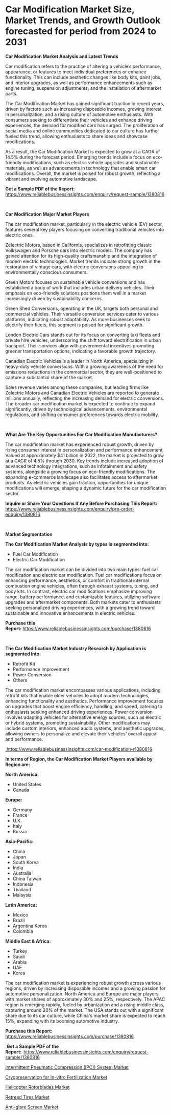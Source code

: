 <p><h1>Car Modification Market Size, Market Trends, and Growth Outlook forecasted for period from 2024 to 2031</h1></p><p><strong>Car Modification Market Analysis and Latest Trends</strong></p>
<p><p>Car modification refers to the practice of altering a vehicle’s performance, appearance, or features to meet individual preferences or enhance functionality. This can include aesthetic changes like body kits, paint jobs, and interior upgrades, as well as performance enhancements such as engine tuning, suspension adjustments, and the installation of aftermarket parts.</p><p>The Car Modification Market has gained significant traction in recent years, driven by factors such as increasing disposable incomes, growing interest in personalization, and a rising culture of automotive enthusiasts. With consumers seeking to differentiate their vehicles and enhance driving experiences, the demand for modified cars has surged. The proliferation of social media and online communities dedicated to car culture has further fueled this trend, allowing enthusiasts to share ideas and showcase modifications.</p><p>As a result, the Car Modification Market is expected to grow at a CAGR of 14.5% during the forecast period. Emerging trends include a focus on eco-friendly modifications, such as electric vehicle upgrades and sustainable materials, as well as advancements in technology that enable smart car modifications. Overall, the market is poised for robust growth, reflecting a vibrant and evolving automotive landscape.</p></p>
<p><strong>Get a Sample PDF of the Report:&nbsp;</strong> <a href="https://www.reliablebusinessinsights.com/enquiry/request-sample/1380816?utm_campaign=39&utm_medium=2&utm_source=Github&utm_content=ia&utm_term=03112024&utm_id=car-modification">https://www.reliablebusinessinsights.com/enquiry/request-sample/1380816</a></p>
<p>&nbsp;</p>
<p><strong>Car Modification Major Market Players</strong></p>
<p><p>The car modification market, particularly in the electric vehicle (EV) sector, features several key players focusing on converting traditional vehicles into electric ones. </p><p>Zelectric Motors, based in California, specializes in retrofitting classic Volkswagen and Porsche cars into electric models. The company has gained attention for its high-quality craftsmanship and the integration of modern electric technologies. Market trends indicate strong growth in the restoration of vintage cars, with electric conversions appealing to environmentally conscious consumers.</p><p>Green Motors focuses on sustainable vehicle conversions and has established a body of work that includes urban delivery vehicles. Their emphasis on eco-friendly solutions positions them well in a market increasingly driven by sustainability concerns.</p><p>Green Shed Conversions, operating in the UK, targets both personal and commercial vehicles. Their versatile conversion services cater to various platforms, indicating robust adaptability. As more businesses seek to electrify their fleets, this segment is poised for significant growth.</p><p>London Electric Cars stands out for its focus on converting taxi fleets and private hire vehicles, underscoring the shift toward electrification in urban transport. Their services align with governmental incentives promoting greener transportation options, indicating a favorable growth trajectory.</p><p>Canadian Electric Vehicles is a leader in North America, specializing in heavy-duty vehicle conversions. With a growing awareness of the need for emissions reductions in the commercial sector, they are well-positioned to capture a substantial share of the market.</p><p>Sales revenue varies among these companies, but leading firms like Zelectric Motors and Canadian Electric Vehicles are reported to generate millions annually, reflecting the increasing demand for electric conversions. The broader car modification market is expected to continue to expand significantly, driven by technological advancements, environmental regulations, and shifting consumer preferences towards electric mobility.</p></p>
<p>&nbsp;</p>
<p><strong>What Are The Key Opportunities For Car Modification Manufacturers?</strong></p>
<p><p>The car modification market has experienced robust growth, driven by rising consumer interest in personalization and performance enhancement. Valued at approximately $41 billion in 2022, the market is projected to grow at a CAGR of 4.5% through 2030. Key trends include increased adoption of advanced technology integrations, such as infotainment and safety systems, alongside a growing focus on eco-friendly modifications. The expanding e-commerce landscape also facilitates access to aftermarket products. As electric vehicles gain traction, opportunities for unique modifications will emerge, shaping a dynamic future for the car modification sector.</p></p>
<p><strong>Inquire or Share Your Questions If Any Before Purchasing This Report:</strong> <a href="https://www.reliablebusinessinsights.com/enquiry/pre-order-enquiry/1380816?utm_campaign=39&utm_medium=2&utm_source=Github&utm_content=ia&utm_term=03112024&utm_id=car-modification">https://www.reliablebusinessinsights.com/enquiry/pre-order-enquiry/1380816</a></p>
<p>&nbsp;</p>
<p><strong>Market Segmentation</strong></p>
<p><strong>The Car Modification Market Analysis by types is segmented into:</strong></p>
<p><ul><li>Fuel Car Modification</li><li>Electric Car Modification</li></ul></p>
<p><p>The car modification market can be divided into two main types: fuel car modification and electric car modification. Fuel car modifications focus on enhancing performance, aesthetics, or comfort in traditional internal combustion engine vehicles, often through exhaust systems, tuning, and body kits. In contrast, electric car modifications emphasize improving range, battery performance, and customizable features, utilizing software upgrades and aftermarket components. Both markets cater to enthusiasts seeking personalized driving experiences, with a growing trend toward sustainable and innovative enhancements in electric vehicles.</p></p>
<p><strong>Purchase this Report:&nbsp;</strong><a href="https://www.reliablebusinessinsights.com/purchase/1380816?utm_campaign=39&utm_medium=2&utm_source=Github&utm_content=ia&utm_term=03112024&utm_id=car-modification">https://www.reliablebusinessinsights.com/purchase/1380816</a></p>
<p>&nbsp;</p>
<p><strong>The Car Modification Market Industry Research by Application is segmented into:</strong></p>
<p><ul><li>Retrofit Kit</li><li>Performance Improvement</li><li>Power Conversion</li><li>Others</li></ul></p>
<p><p>The car modification market encompasses various applications, including retrofit kits that enable older vehicles to adopt modern technologies, enhancing functionality and aesthetics. Performance improvement focuses on upgrades that boost engine efficiency, handling, and speed, catering to enthusiasts seeking enhanced driving experiences. Power conversion involves adapting vehicles for alternative energy sources, such as electric or hybrid systems, promoting sustainability. Other modifications may include custom interiors, enhanced audio systems, and aesthetic upgrades, allowing owners to personalize and elevate their vehicles' overall appeal and performance.</p></p>
<p><a href="https://www.reliablebusinessinsights.com/car-modification-r1380816?utm_campaign=39&utm_medium=2&utm_source=Github&utm_content=ia&utm_term=03112024&utm_id=car-modification">&nbsp;https://www.reliablebusinessinsights.com/car-modification-r1380816</a></p>
<p><strong>In terms of Region, the Car Modification Market Players available by Region are:</strong></p>
<p>
    <p> <strong> North America: </strong>
        <ul>
            <li>United States</li>
            <li>Canada</li>
        </ul>
        </p> 
    <p> <strong> Europe: </strong>
        <ul>
            <li>Germany</li>
            <li>France</li>
            <li>U.K.</li>
            <li>Italy</li>
            <li>Russia</li>
        </ul>
        </p> 
    <p> <strong> Asia-Pacific: </strong>
        <ul>
            <li>China</li>
            <li>Japan</li>
            <li>South Korea</li>
            <li>India</li>
            <li>Australia</li>
            <li>China Taiwan</li>
            <li>Indonesia</li>
            <li>Thailand</li>
            <li>Malaysia</li>
        </ul>
        </p> 
    <p> <strong> Latin America: </strong>
        <ul>
            <li>Mexico</li>
            <li>Brazil</li>
            <li>Argentina Korea</li>
            <li>Colombia</li>
        </ul>
        </p> 
    <p> <strong> Middle East & Africa: </strong>
        <ul>
            <li>Turkey</li>
            <li>Saudi</li>
            <li>Arabia</li>
            <li>UAE</li>
            <li>Korea</li>
        </ul>
    </p>
    </p>
<p><p>The car modification market is experiencing robust growth across various regions, driven by increasing disposable incomes and a growing passion for automotive personalization. North America and Europe are major players, with market shares of approximately 30% and 25%, respectively. The APAC region is emerging rapidly, fueled by urbanization and a rising middle class, capturing around 20% of the market. The USA stands out with a significant share due to its car culture, while China's market share is expected to reach 15%, expanding with its booming automotive industry.</p></p>
<p><strong>Purchase this Report: </strong><a href="https://www.reliablebusinessinsights.com/purchase/1380816?utm_campaign=39&utm_medium=2&utm_source=Github&utm_content=ia&utm_term=03112024&utm_id=car-modification">https://www.reliablebusinessinsights.com/purchase/1380816</a></p>
<p>&nbsp;<strong>Get a Sample PDF of the Report:&nbsp;&nbsp;</strong><a href="https://www.reliablebusinessinsights.com/enquiry/request-sample/1380816?utm_campaign=39&utm_medium=2&utm_source=Github&utm_content=ia&utm_term=03112024&utm_id=car-modification">https://www.reliablebusinessinsights.com/enquiry/request-sample/1380816</a></p>
<p><strong></strong></p>
<p><p><a href="https://issuu.com/reportprime-2/docs/intermittent-pneumatic-compression-_e6c24fcb85c07a?utm_campaign=39&utm_medium=2&utm_source=Github&utm_content=ia&utm_term=03112024&utm_id=car-modification">Intermittent Pneumatic Compression (IPC)) System Market</a></p><p><a href="https://issuu.com/reportprime-2/docs/cryopreservation-for-in-vitro-ferti_0f68f1359d17ca?utm_campaign=39&utm_medium=2&utm_source=Github&utm_content=ia&utm_term=03112024&utm_id=car-modification">Cryopreservation for In-vitro Fertilization Market</a></p><p><a href="https://www.linkedin.com/pulse/global-helicopter-rotorblades-market-analysis-key-trends-g5cae?utm_campaign=39&utm_medium=2&utm_source=Github&utm_content=ia&utm_term=03112024&utm_id=car-modification">Helicopter Rotorblades Market</a></p><p><a href="https://github.com/mac1evjen/Market-Research-Report-List-1/blob/main/retread-tires-market.md?utm_campaign=39&utm_medium=2&utm_source=Github&utm_content=ia&utm_term=03112024&utm_id=car-modification">Retread Tires Market</a></p><p><a href="https://www.linkedin.com/pulse/global-anti-glare-screen-market-analysis-trends-forecasts-1wyqe?utm_campaign=39&utm_medium=2&utm_source=Github&utm_content=ia&utm_term=03112024&utm_id=car-modification">Anti-glare Screen Market</a></p></p>